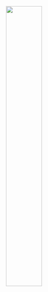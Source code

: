<div align="center">
  <img width="44%" style="float: left" src = "https://github-readme-streak-stats.herokuapp.com/?user=edgar-zigis&theme=swift&hide_border=true&background=FFFFFF00">
</div>

<!--
**edgar-zigis/edgar-zigis** is a ✨ _special_ ✨ repository because its `README.md` (this file) appears on your GitHub profile.

Here are some ideas to get you started:

- 🔭 I’m currently working on ...
- 🌱 I’m currently learning ...
- 👯 I’m looking to collaborate on ...
- 🤔 I’m looking for help with ...
- 💬 Ask me about ...
- 📫 How to reach me: ...
- 😄 Pronouns: ...
- ⚡ Fun fact: ...
-->
